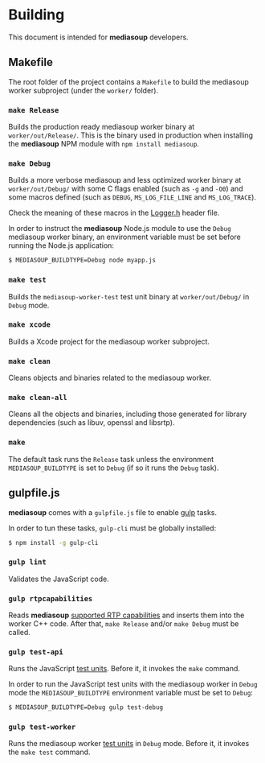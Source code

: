 # Building

This document is intended for **mediasoup** developers.


## Makefile

The root folder of the project contains a `Makefile` to build the mediasoup worker subproject (under the `worker/` folder).

### `make Release`

Builds the production ready mediasoup worker binary at `worker/out/Release/`. This is the binary used in production when installing the **mediasoup** NPM module with `npm install mediasoup`.

### `make Debug`

Builds a more verbose mediasoup and less optimized worker binary at `worker/out/Debug/` with some C flags enabled (such as `-g` and `-O0`) and some macros defined (such as `DEBUG`, `MS_LOG_FILE_LINE` and `MS_LOG_TRACE`).

Check the meaning of these macros in the [Logger.h](worker/include/Logger.h) header file.

In order to instruct the **mediasoup** Node.js module to use the `Debug` mediasoup worker binary, an environment variable must be set before running the Node.js application:

```bash
$ MEDIASOUP_BUILDTYPE=Debug node myapp.js
```

### `make test`

Builds the `mediasoup-worker-test` test unit binary at `worker/out/Debug/` in `Debug` mode.

### `make xcode`

Builds a Xcode project for the mediasoup worker subproject.

### `make clean`

Cleans objects and binaries related to the mediasoup worker.

### `make clean-all`

Cleans all the objects and binaries, including those generated for library dependencies (such as libuv, openssl and libsrtp).

### `make`

The default task runs the `Release` task unless the environment `MEDIASOUP_BUILDTYPE` is set to `Debug` (if so it runs the `Debug` task).


## gulpfile.js

**mediasoup** comes with a `gulpfile.js` file to enable [gulp](https://www.npmjs.com/package/gulp) tasks.

In order to tun these tasks, `gulp-cli` must be globally installed:

```bash
$ npm install -g gulp-cli
```

### `gulp lint`

Validates the JavaScript code.

### `gulp rtpcapabilities`

Reads **mediasoup** [supported RTP capabilities](https://github.com/ibc/mediasoup/blob/master/lib/supportedRtpCapabilities.js) and inserts them into the worker C++ code. After that, `make Release` and/or `make Debug` must be called.

### `gulp test-api`

Runs the JavaScript [test units](test/). Before it, it invokes the `make` command.

In order to run the JavaScript test units with the mediasoup worker in `Debug` mode the `MEDIASOUP_BUILDTYPE` environment variable must be set to `Debug`:

```bash
$ MEDIASOUP_BUILDTYPE=Debug gulp test-debug
```

### `gulp test-worker`

Runs the mediasoup worker [test units](worker/test/) in `Debug` mode. Before it, it invokes the `make test` command.
